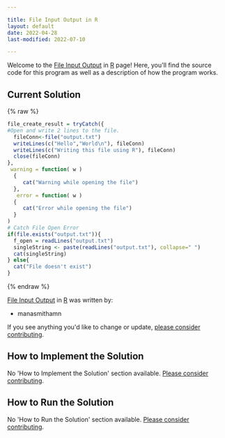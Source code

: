 ```yaml
---

title: File Input Output in R
layout: default
date: 2022-04-28
last-modified: 2022-07-10

---
```


Welcome to the [File Input Output](https://sampleprograms.io/projects/file-input-output) in [R](https://sampleprograms.io/languages/r) page! Here, you'll find the source code for this program as well as a description of how the program works.

## Current Solution

{% raw %}

```r
file_create_result = tryCatch({
#Open and write 2 lines to the file.
  fileConn<-file("output.txt")
  writeLines(c("Hello","World\n"), fileConn)
  writeLines(c("Writing this file using R"), fileConn)
  close(fileConn)
},
 warning = function( w )
  {
     cat("Warning while opening the file")
  },
   error = function( w )
  {
     cat("Error while opening the file")
  }
)
# Catch File Open Error
if(file.exists("output.txt")){
  f_open = readLines("output.txt")
  singleString <- paste(readLines("output.txt"), collapse=" ")
  cat(singleString)
} else{
  cat("File doesn't exist")
}
```

{% endraw %}

[File Input Output](https://sampleprograms.io/projects/file-input-output) in [R](https://sampleprograms.io/languages/r) was written by:

- manasmithamn

If you see anything you'd like to change or update, [please consider contributing](https://github.com/TheRenegadeCoder/sample-programs).

## How to Implement the Solution

No 'How to Implement the Solution' section available. [Please consider contributing](https://github.com/TheRenegadeCoder/sample-programs-website).

## How to Run the Solution

No 'How to Run the Solution' section available. [Please consider contributing](https://github.com/TheRenegadeCoder/sample-programs-website).